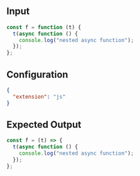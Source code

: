 
## Input
```javascript input
const f = function (t) {
  t(async function () {
    console.log("nested async function");
  });
};
```

## Configuration
```json configuration
{
  "extension": "js"
}
```

## Expected Output
```javascript expected output
const f = (t) => {
  t(async function () {
    console.log("nested async function");
  });
};
```
